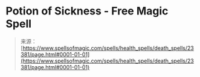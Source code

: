 <!--yml

category: 未分类

date: 2024-06-12 19:08:28

-->

# Potion of Sickness - Free Magic Spell

> 来源：[https://www.spellsofmagic.com/spells/health_spells/death_spells/23381/page.html#0001-01-01](https://www.spellsofmagic.com/spells/health_spells/death_spells/23381/page.html#0001-01-01)
